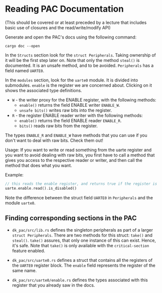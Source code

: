 # Reading PAC Documentation
(This should be covered or at least preceded by a lecture that includes basic use of closures and the read/write/modify API)

Generate and open the PAC's docs using the following command:

```
cargo doc --open
```

In the `Structs` section look for the `struct Peripherals`. Taking ownership of it will be the first step later on. Note that only the method `steal()` is documented. It is an unsafe method, and to be avoided. `Peripherals` has a field named `UARTE0`.

In the `modules` section, look for the `uarte0` module. It is divided into submodules. `enable` is the register we are concerned about. Clicking on it shows the associated type definitions.  

* `W` - the writer proxy for the ENABLE register, with the following methods:
    * `enable()` returns the field ENABLE writer `ENABLE_W`. 
    * `unsafe bits()` writes raw bits into the register.
* `R` - the register ENABLE reader writer with the following methods:
    * `enable()` returns the field ENABLE reader `ENABLE_R`. 
    * `bits()` reads raw bits from the register. 

The types `ENABLE_R` and `ENABLE_W` have methods that you can use if you don't want to deal with raw bits. Check them out!

Usage: If you want to write or read something from the uarte register and you want to avoid dealing with raw bits, you first have to call a method that gives you access to the respective reader or writer, and then call the method that does what you want. 

Example:

```rust
// this reads the enable register, and returns true if the register is disabled.
uarte.enable.read().is_disabled()
```

Note the difference between the struct field `UARTE0` in `Peripherals` and the module `uarte0`.

## Finding corresponding sections in the PAC

* `dk_pac/src/lib.rs` defines the singleton peripherals as part of a larger `struct Peripherals`. There are two methods for this struct: `take()` and `steal()`. `take()` assures, that only one instance of this can exist. Hence, it's safe. Note that `take()` is only available with the `critical-section` feature enabled.

* `dk_pac/src/uarte0.rs` defines a struct that contains all the registers of the `UARTE0` register block. The `enable` field represents the register of the same name. 

* `dk_pac/src/uarte0/enable.rs` defines the types associated with this register that you already saw in the docs. 

